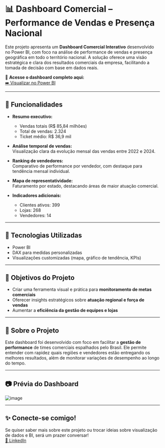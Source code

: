 # 📊 Dashboard Comercial – Performance de Vendas e Presença Nacional

Este projeto apresenta um **Dashboard Comercial Interativo** desenvolvido no Power BI, com foco na análise de performance de vendas e presença geográfica em todo o território nacional. A solução oferece uma visão estratégica e clara dos resultados comerciais da empresa, facilitando a tomada de decisão com base em dados reais.

🔗 **Acesse o dashboard completo aqui:**  
[➡️ Visualizar no Power BI](https://app.powerbi.com/view?r=eyJrIjoiY2UwY2I5M2UtZTdmMS00ZmRjLTg1YTctYjk0ZWIyYjk0N2M5IiwidCI6IjI5ZTg3NWZjLTM5MzQtNDE2MS1hMGRhLWYyMmRjZGU1Mzk0YyJ9)

---

## 🧩 Funcionalidades

- **Resumo executivo:**  
  - Vendas totais (R$ 85,84 milhões)  
  - Total de vendas: 2.324  
  - Ticket médio: R$ 36,9 mil  

- **Análise temporal de vendas:**  
  Visualização clara da evolução mensal das vendas entre 2022 e 2024.

- **Ranking de vendedores:**  
  Comparativo de performance por vendedor, com destaque para tendência mensal individual.

- **Mapa de representatividade:**  
  Faturamento por estado, destacando áreas de maior atuação comercial.

- **Indicadores adicionais:**  
  - Clientes ativos: 399  
  - Lojas: 268  
  - Vendedores: 14  

---

## 💼 Tecnologias Utilizadas

- Power BI
- DAX para medidas personalizadas
- Visualizações customizadas (mapa, gráfico de tendência, KPIs)

---

## 📌 Objetivos do Projeto

- Criar uma ferramenta visual e prática para **monitoramento de metas comerciais**  
- Oferecer insights estratégicos sobre **atuação regional e força de vendas**  
- Aumentar a **eficiência da gestão de equipes e lojas**

---

## 🧠 Sobre o Projeto

Este dashboard foi desenvolvido com foco em facilitar a **gestão de performance** de times comerciais espalhados pelo Brasil. Ele permite entender com rapidez quais regiões e vendedores estão entregando os melhores resultados, além de monitorar variações de desempenho ao longo do tempo.

---

## 📷 Prévia do Dashboard

![image](https://github.com/user-attachments/assets/e30724e6-2020-4267-a7e3-823e750e3b2d)


---

## ✨ Conecte-se comigo!

Se quiser saber mais sobre este projeto ou trocar ideias sobre visualização de dados e BI, será um prazer conversar!  
[🔗 LinkedIn](https://www.linkedin.com/in/andrea-jocelina-silva/)  
